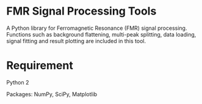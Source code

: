 # FMR Signal Processing Tools
A Python library for Ferromagnetic Resonance (FMR) signal processing. Functions such as background flattening, multi-peak splitting, data loading, signal fitting and result plotting are included in this tool.

# Requirement
Python 2

Packages: NumPy, SciPy, Matplotlib
